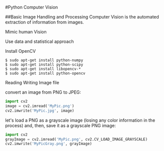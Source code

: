 #Python Computer Vision

##Basic Image Handling and Processing
Computer Vision is the automated extraction of information from images.

Mimic human Vision

Use data and statistical approach

Install OpenCV

```
$ sudo apt-get install python-numpy
$ sudo apt-get install python-scipy
$ sudo apt-get install libopencv-*
$ sudo apt-get install python-opencv
```

Reading Writing Image file

convert an image from PNG to JPEG:
```python
import cv2
image = cv2.imread('MyPic.png')
cv2.imwrite('MyPic.jpg', image)
```

let's load a PNG as a grayscale image (losing any color information in the process) and, then,
save it as a grayscale PNG image:
```python
import cv2
grayImage = cv2.imread('MyPic.png', cv2.CV_LOAD_IMAGE_GRAYSCALE)
cv2.imwrite('MyPicGray.png', grayImage)
```
